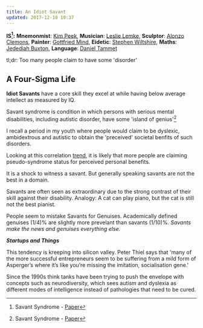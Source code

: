 ```yaml
---
title: An Idiot Savant
updated: 2017-12-18 10:37
---
```


**IS[^1]:** 
__Mnemonmist__: <a href="https://en.wikipedia.org/wiki/Kim_Peek" target="_blank">Kim Peek</a>, 
__Musician__: <a href="https://en.wikipedia.org/wiki/Leslie_Lemke" target="_blank">Leslie Lemke</a>, 
__Sculptor__: <a href="https://en.wikipedia.org/wiki/Alonzo_Clemons" target="_blank">Alonzo Clemons</a>, 
__Painter__: <a href="https://en.wikipedia.org/wiki/Gottfried_Mind" target="_blank">Gottfried Mind</a>, 
__Eidetic__: <a href="https://en.wikipedia.org/wiki/Stephen_Wiltshire" target="_blank">Stephen Wiltshire</a>,
__Maths__: <a href="https://en.wikipedia.org/wiki/Jedediah_Buxton" target="_blank">Jedediah Buxton</a>, 
__Language__: <a href="https://en.wikipedia.org/wiki/Daniel_Tammet" target="_blank">Daniel Tammet</a>


tl;dr: Too many people claim to have some 'disorder' 


## A Four-Sigma Life   

**Idiot Savants** have a core skill they excel at while having below average intellect as measured by IQ. 

Savant syndrome is condition in which persons with serious mental disabilities, including autistic disorder, have some 'island of genius'[^1] 

I recall a period in my youth where people would claim to be dyslexic, ambidextrous and autistic to obtain the 'preceived' societal benfits of such disorders.

Looking at this correlation <a href="https://trends.google.com/trends/explore?date=all&q=Am%20I%20Autistic,Autism%20Benefits" target="_blank">trend</a>, it is likely that more people are claiming pseudo-syndrome status for perceived personal benefits. 

It is a shock to witness a savant. But generally speaking savants are not the best in a domain.

Savants are often seen as extraordinary due to the strong contrast of their skill against their disability. Analogy: A cat can play piano, but the cat is still not the best pianist.

People seem to mistake Savants for Genuises. Academically defined genuises (1/4)% are slightly more prevelant than savants (1/10)%. *Savants make the news and genuises everything else.*


**_Startups and Things_**  

This tendency is kreeping into silicon valley. Peter Thiel says that 'many of the more successful entrepreneurs seem to be suffering from a mild form of Asperger’s where it’s like you’re missing the imitation, socialisation gene.'

Since the 1990s think tanks have been trying to push the envelope with concepts such as neurodiversity, which sees autism and
dyslexia as different modes of intelligence instead of pathologies that need to be cured.

<div class="divider"></div>

[^1]: Savant Syndrome - [Paper](https://www.ncbi.nlm.nih.gov/pmc/articles/PMC2677584/)

